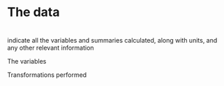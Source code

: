 # The data <h1>


indicate all the variables and summaries calculated, along with units, and any other relevant information

The variables


Transformations performed
